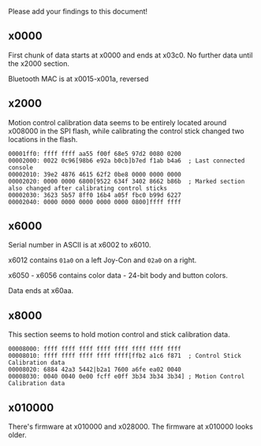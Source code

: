 Please add your findings to this document!

## x0000

First chunk of data starts at x0000 and ends at x03c0. No further data until the x2000 section.

Bluetooth MAC is at x0015-x001a, reversed

## x2000

Motion control calibration data seems to be entirely located around x008000 in the SPI flash, while calibrating the control stick changed two locations in the flash.

```
00001ff0: ffff ffff aa55 f00f 68e5 97d2 0080 0200
00002000: 0022 0c96[98b6 e92a b0cb]b7ed f1ab b4a6  ; Last connected console
00002010: 39e2 4876 4615 62f2 0be8 0000 0000 0000
00002020: 0000 0000 6800[9522 634f 3402 8662 b86b  ; Marked section also changed after calibrating control sticks
00002030: 3623 5b57 8ff0 16b4 a05f fbc0 b99d 6227
00002040: 0000 0000 0000 0000 0000 0800]ffff ffff
```

## x6000

Serial number in ASCII is at x6002 to x6010.

x6012 contains `01a0` on a left Joy-Con and `02a0` on a right.

x6050 - x6056 contains color data - 24-bit body and button colors.

Data ends at x60aa.

## x8000

This section seems to hold motion control and stick calibration data.

```
00008000: ffff ffff ffff ffff ffff ffff ffff ffff
00008010: ffff ffff ffff ffff ffff[ffb2 a1c6 f871  ; Control Stick Calibration data
00008020: 6884 42a3 5442|b2a1 7600 a6fe ea02 0040
00008030: 0040 0040 0e00 fcff e0ff 3b34 3b34 3b34] ; Motion Control Calibration data
```

## x010000

There's firmware at x010000 and x028000. The firmware at x010000 looks older.

